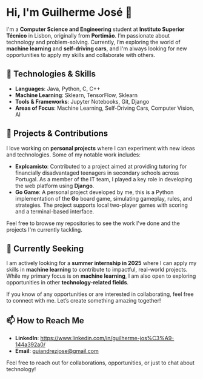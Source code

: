 # Hi, I'm Guilherme José 👋

I'm a **Computer Science and Engineering** student at **Instituto Superior Técnico** in Lisbon, originally from **Portimão**. I’m passionate about technology and problem-solving. Currently, I’m exploring the world of **machine learning** and **self-driving cars**, and I'm always looking for new opportunities to apply my skills and collaborate with others.

## 🚀 Technologies & Skills

- **Languages**: Java, Python, C, C++
- **Machine Learning**: Sklearn, TensorFlow, Sklearn
- **Tools & Frameworks**: Jupyter Notebooks, Git, Django
- **Areas of Focus**: Machine Learning, Self-Driving Cars, Computer Vision, AI

## 🔧 Projects & Contributions

I love working on **personal projects** where I can experiment with new ideas and technologies. Some of my notable work includes:
- **Explcamisto**: Contributed to a project aimed at providing tutoring for financially disadvantaged teenagers in secondary schools across Portugal. As a member of the IT team, I played a key role in developing the web platform using **Django**.
- **Go Game**: A personal project developed by me, this is a Python implementation of the **Go** board game, simulating gameplay, rules, and strategies. The project supports local two-player games with scoring and a terminal-based interface.

Feel free to browse my repositories to see the work I've done and the projects I'm currently tackling.

## 🌱 Currently Seeking

I am actively looking for a **summer internship in 2025** where I can apply my skills in **machine learning** to contribute to impactful, real-world projects. While my primary focus is on **machine learning**, I am also open to exploring opportunities in other **technology-related fields**. 

If you know of any opportunities or are interested in collaborating, feel free to connect with me. Let’s create something amazing together!

## 📫 How to Reach Me

- **LinkedIn**: https://www.linkedin.com/in/guilherme-jos%C3%A9-144a392a0/
- **Email**: guiandrezjose@gmail.com

Feel free to reach out for collaborations, opportunities, or just to chat about technology!

<!---
guiijose/guiijose is a ✨ special ✨ repository because its `README.md` (this file) appears on your GitHub profile.
You can click the Preview link to take a look at your changes.
--->
